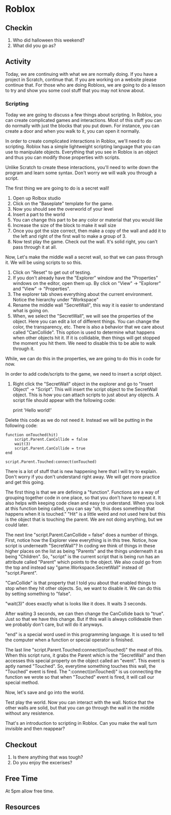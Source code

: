 Roblox
========

Checkin
------

1. Who did halloween this weekend?
2. What did you go as?

Activity
------

Today, we are continuing with what we are normally doing. If you have a project in Scratch, continue that. If you are working on a website please continue that. For those who are doing Robloxs, we are going to do a lesson to try and show you some cool stuff that you may not know about.

### Scripting

Today we are going to discuss a few things about scripting. In Roblox, you can create complicated games and interactions. Most of this stuff you can do normally with just the blocks that you put down. For instance, you can create a door and when you walk to it, you can open it normally.

In order to create complicated interactions in Roblox, we'll need to do scripting. Roblox has a simple lightweight scripting language that you can use to manipulate objects. Everything that you see in Roblox is an object and thus you can modify those properties with scripts.

Unlike Scratch to create these interactions, you'll need to write down the program and learn some syntax. Don't worry we will walk you through a script.

The first thing we are going to do is a secret wall!

1. Open up Rolbox studio
2. Click on the "Baseplate" template for the game.
3. Now you should see the overworld of your level
4. Insert a part to the world
5. You can change this part to be any color or material that you would like
6. Increase the size of the block to make it wall size
7. Once you got the size correct, then make a copy of the wall and add it to the left and right of the first wall to make a group of 3.
8. Now test play the game. Check out the wall. It's solid right, you can't pass through it at all.

Now, Let's make the middle wall a secret wall, so that we can pass through it. We will be using scripts to so this.

1. Click on "Reset" to get out of testing.
2. If you don't already have the "Explorer" window and the "Properties" windows on the editor, open them up. By click on "View" -> "Explorer" and "View" -> "Properties".
3. The explorer tab shows everything about the current environment. Notice the hierarchy under "Workspace"
4. Rename the middle wall "SecretWall", this way it is easier to understand what is going on.
5. When, we select the "SecretWall", we will see the properties of the object. Here you can edit a lot of different things. You can change the color, the transparency, etc. There is also a behavior that we care about called "CanCollide". This option is used to determine what happens when other objects hit it. If it is collidable, then things will get stopped the moment you hit them. We need to disable this to be able to walk through it.

While, we can do this in the properties, we are going to do this in code for now.

In order to add code/scripts to the game, we need to insert a script object.

1. Right click the "SecretWall" object in the explorer and go to "Insert Object" -> "Script". This will insert the script object to the SecretWall object. This is how you can attach scripts to just about any objects. A script file should appear with the following code:

    print 'Hello world!'

Delete this code as we do not need it. Instead we will be putting in the following code:

    function onTouched(hit)
        script.Parent.CanCollide = false
        wait(3)
        script.Parent.CanCollide = true
    end

    script.Parent.Touched:connect(onTouched)

There is a lot of stuff that is new happening here that I will try to explain. Don't worry if you don't understand right away. We will get more practice and get this going.

The first thing is that we are defining a "function". Functions are a way of grouping together code in one place, so that you don't have to repeat it. It also helps with keeping code clean and easy to understand. When you look at this function being called, you can say "oh, this does something that happens when it is touched." "Hit" is a little weird and not used here but this is the object that is touching the parent. We are not doing anything, but we could later.

The next line "script.Parent.CanCollide = false" does a number of things. First, notice how the Explorer view everything is in this tree. Notice, how script is underneath "SecretWall"? In coding we think of things in these higher places on the list as being "Parents" and the things underneath it as being "Children". So, "script" is the current script that is being run has an attribute called "Parent" which points to the object. We also could go from the top and instead say "game.Workspace.SecretWall" instead of "script.Parent".

"CanCollide" is that property that I told you about that enabled things to stop when they hit other objects. So, we want to disable it. We can do this by setting something to "false".

"wait(3)" does exactly what is looks like it does. It waits 3 seconds.

After waiting 3 seconds, we can then change the CanCollide back to "true". Just so that we have this change. But if this wall is always collideable then we probably don't care, but will do it anyways.

"end" is a special word used in this programming language. It is used to tell the computer when a function or special operator is finished.

The last line "script.Parent.Touched:connect(onTouched)" the meat of this. When this script runs, it grabs the Parent which is the "SecretWall" and then accesses this special property on the object called an "event". This event is aptly named "Touched". So, everytime something touches this wall, the "Touched" event is fired. The ":connect(onTouched)" is us connecting the function we wrote so that when "Touched" event is fired, it will call our special method.

Now, let's save and go into the world.

Test play the world. Now you can interact with the wall. Notice that the other walls are solid, but that you can go through the wall in the middle without any resistence.

That's an introduction to scripting in Roblox. Can you make the wall turn invisible and then reappear?


Checkout
------

1. Is there anything that was tough?
2. Do you enjoy the excerises?

Free Time
-----

At 5pm allow free time.


Resources
-----


